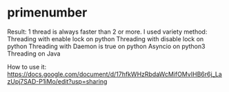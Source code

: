 # primenumber
Result:
1 thread is always faster than 2 or more. 
I used variety method:
Threading with enable lock on python
Threading with disable lock on python
Threading with Daemon is true on python
Asyncio on python3
Threading on Java


How to use it:
https://docs.google.com/document/d/17hfkWHzRbdaWcMifOMvIHB6r6j_LazUpj7SAD-P1iMo/edit?usp=sharing
